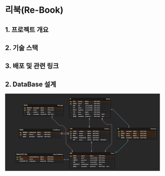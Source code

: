 # 리북(Re-Book)

## 1. 프로젝트 개요

## 2. 기술 스택

## 3. 배포 및 관련 링크

## 2. DataBase 설계

![img_1.png](img_1.png)